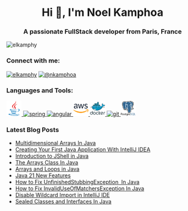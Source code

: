 <h1 align="center">Hi 👋, I'm Noel Kamphoa</h1>
<h3 align="center">A passionate FullStack developer from Paris, France</h3>

<p align="left"> <img src="https://komarev.com/ghpvc/?username=elkamphy&label=Profile%20views&color=0e75b6&style=flat" alt="elkamphy" /> </p>

<h3 align="left">Connect with me:</h3>
<p align="left">
<a href="https://www.linkedin.com/in/noelkamphoa/" target="blank"><img align="center" src="https://raw.githubusercontent.com/rahuldkjain/github-profile-readme-generator/master/src/images/icons/Social/linked-in-alt.svg" alt="elkamphy" height="30" width="40" /></a>
<a href="https://twitter.com/nkamphoa" target="blank"><img align="center" src="https://raw.githubusercontent.com/rahuldkjain/github-profile-readme-generator/master/src/images/icons/Social/twitter.svg" alt="@nkamphoa" height="30" width="40" /></a>
</p>

<h3 align="left">Languages and Tools:</h3>
<p align="left"> <a href="https://www.java.com" target="_blank" rel="noreferrer"> <img src="https://raw.githubusercontent.com/devicons/devicon/master/icons/java/java-original.svg" alt="java" width="40" height="40"/> </a>  <a href="https://spring.io/" target="_blank" rel="noreferrer"> <img src="https://www.vectorlogo.zone/logos/springio/springio-icon.svg" alt="spring" width="40" height="40"/> </a> <a href="https://angular.io" target="_blank" rel="noreferrer"> <img src="https://angular.io/assets/images/logos/angular/angular.svg" alt="angular" width="40" height="40"/> </a> <a href="https://aws.amazon.com" target="_blank" rel="noreferrer"> <img src="https://raw.githubusercontent.com/devicons/devicon/master/icons/amazonwebservices/amazonwebservices-original-wordmark.svg" alt="aws" width="40" height="40"/> </a> <a href="https://www.docker.com/" target="_blank" rel="noreferrer"> <img src="https://raw.githubusercontent.com/devicons/devicon/master/icons/docker/docker-original-wordmark.svg" alt="docker" width="40" height="40"/> </a> <a href="https://git-scm.com/" target="_blank" rel="noreferrer"> <img src="https://www.vectorlogo.zone/logos/git-scm/git-scm-icon.svg" alt="git" width="40" height="40"/> </a> <a href="https://www.postgresql.org" target="_blank" rel="noreferrer"> <img src="https://raw.githubusercontent.com/devicons/devicon/master/icons/postgresql/postgresql-original-wordmark.svg" alt="postgresql" width="40" height="40"/> </a></p>

### Latest Blog Posts
<!-- BLOG-POST-LIST:START -->
- [Multidimensional Arrays In Java](https://nkamphoa.com/multidimensional-arrays-in-java/)
- [Creating Your First Java Application With IntelliJ IDEA](https://nkamphoa.com/first-java-application-with-intellij/)
- [Introduction to JShell in Java](https://nkamphoa.com/introduction-to-jshell-in-java/)
- [The Arrays Class In Java](https://nkamphoa.com/the-arrays-class/)
- [Arrays and Loops in Java](https://nkamphoa.com/arrays-and-loops/)
- [Java 21 New Features](https://nkamphoa.com/java-21-new-features/)
- [How to Fix UnfinishedStubbingException  In Java](https://nkamphoa.com/how-to-fix-unfinishedstubbingexception-in-java/)
- [How to Fix InvalidUseOfMatchersException In Java](https://nkamphoa.com/how-to-fix-invaliduseofmatchersexception-in-java/)
- [Disable Wildcard Import in IntelliJ IDE](https://nkamphoa.com/disable-wildcard-import-in-intellij-ide/)
- [Sealed Classes and Interfaces In Java](https://nkamphoa.com/sealed-classes-and-interfaces-in-java/)
<!-- BLOG-POST-LIST:END -->

